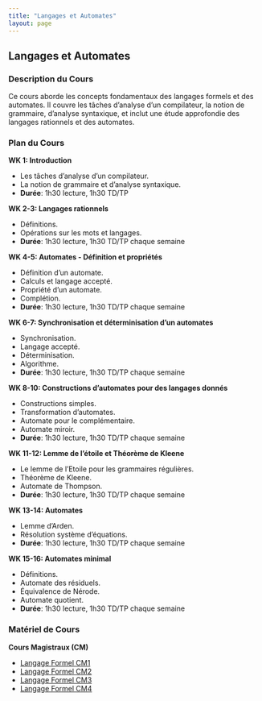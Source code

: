 ```yaml
---
title: "Langages et Automates"
layout: page
---
```


## Langages et Automates

### Description du Cours
Ce cours aborde les concepts fondamentaux des langages formels et des automates. Il couvre les tâches d’analyse d’un compilateur, la notion de grammaire, d’analyse syntaxique, et inclut une étude approfondie des langages rationnels et des automates.

### Plan du Cours

**WK 1: Introduction**
- Les tâches d’analyse d’un compilateur.
- La notion de grammaire et d’analyse syntaxique.
- **Durée**: 1h30 lecture, 1h30 TD/TP

**WK 2-3: Langages rationnels**
- Définitions.
- Opérations sur les mots et langages.
- **Durée**: 1h30 lecture, 1h30 TD/TP chaque semaine

**WK 4-5: Automates - Définition et propriétés**
- Définition d’un automate.
- Calculs et langage accepté.
- Propriété d’un automate.
- Complétion.
- **Durée**: 1h30 lecture, 1h30 TD/TP chaque semaine

**WK 6-7: Synchronisation et déterminisation d’un automates**
- Synchronisation.
- Langage accepté.
- Déterminisation.
- Algorithme.
- **Durée**: 1h30 lecture, 1h30 TD/TP chaque semaine

**WK 8-10: Constructions d’automates pour des langages donnés**
- Constructions simples.
- Transformation d’automates.
- Automate pour le complémentaire.
- Automate miroir.
- **Durée**: 1h30 lecture, 1h30 TD/TP chaque semaine

**WK 11-12: Lemme de l’étoile et Théorème de Kleene**
- Le lemme de l’Etoile pour les grammaires régulières.
- Théorème de Kleene.
- Automate de Thompson.
- **Durée**: 1h30 lecture, 1h30 TD/TP chaque semaine

**WK 13-14: Automates**
- Lemme d’Arden.
- Résolution système d’équations.
- **Durée**: 1h30 lecture, 1h30 TD/TP chaque semaine

**WK 15-16: Automates minimal**
- Définitions.
- Automate des résiduels.
- Équivalence de Nérode.
- Automate quotient.
- **Durée**: 1h30 lecture, 1h30 TD/TP chaque semaine

### Matériel de Cours

**Cours Magistraux (CM)**
- [Langage Formel CM1](CM/Langage_Formel_CM1.pdf)
- [Langage Formel CM2](CM/Langage_Formel_CM-2.pdf)
- [Langage Formel CM3](CM/Langage_Formel_CM-3.pdf)
- [Langage Formel CM4](CM/Langage_Formel_CM-4.pdf)
